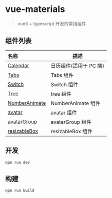 # vue-materials

> vue3 + typescript 开发的常用组件

## 组件列表

| 名称                                                                       | 描述                   |
| :------------------------------------------------------------------------- | ---------------------- |
| [Calendar](./src/components/calendar/index.vue)                            | 日历组件(适用于 PC 端) |
| [Tabs](./src/components/tabs/components/tab.vue)                           | Tabs 组件              |
| [Switch](src/components/typeIn/components/switch/index.vue)                | Switch 组件            |
| [Tree](src/components/tree/components/tree.vue)                            | tree 组件              |
| [NumberAnimate](src/components/numberAnimate/components/numberAnimate.vue) | NumberAnimate 组件     |
| [avatar](src/components/avatar/components/avatar.vue)                      | avatar 组件            |
| [avatarGroup](src/components/avatar/components/avatarGroup.vue)            | avatarGroup 组件       |
| [resizableBox](src/components/resizableBox/components/resizableBox.vue)    | resizableBox 组件      |

## 开发

```
npm run dev
```

## 构建

```
npm run build
```

